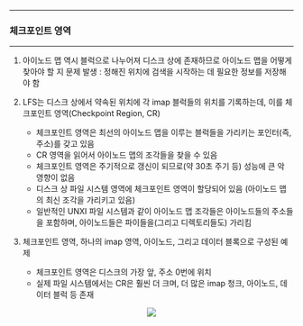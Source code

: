 -----
### 체크포인트 영역
-----
1. 아이노드 맵 역시 블럭으로 나누어져 디스크 상에 존재하므로 아이노드 맵을 어떻게 찾아야 할 지 문제 발생 : 정해진 위치에 검색을 시작하는 데 필요한 정보를 저장해야 함
2. LFS는 디스크 상에서 약속된 위치에 각 imap 블럭들의 위치를 기록하는데, 이를 체크포인트 영역(Checkpoint Region, CR)
   - 체크포인트 영역은 최선의 아이노드 맵을 이루는 블럭들을 가리키는 포인터(즉, 주소)를 갖고 있음
   - CR 영역을 읽어서 아이노드 맵의 조각들을 찾을 수 있음
   - 체크포인트 영역은 주기적으로 갱신이 되므로(약 30초 주기 등) 성능에 큰 악 영향이 없음
   - 디스크 상 파일 시스템 영역에 체크포인트 영역이 할당되어 있음 (아이노드 맵의 최신 조각을 가리키고 있음)
   - 일반적인 UNXI 파일 시스템과 같이 아이노드 맵 조각들은 아이노드들의 주소들을 포함하며, 아이노드들은 파이들을(그리고 디렉토리들도) 가리킴

3. 체크포인트 영역, 하나의 imap 영역, 아이노드, 그리고 데이터 블록으로 구성된 예제
   - 체크포인트 영역은 디스크의 가장 앞, 주소 0번에 위치
   - 실제 파일 시스템에서는 CR은 훨씬 더 크며, 더 많은 imap 청크, 아이노드, 데이터 블럭 등 존재
<div align="center">
<img src="https://github.com/user-attachments/assets/4cf3189f-9b0b-49f0-ab62-9f9bd3e40837">
</div>
